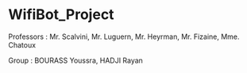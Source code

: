 # WifiBot_Project

Professors : Mr. Scalvini, Mr. Luguern, Mr. Heyrman, Mr. Fizaine, Mme. Chatoux

Group : BOURASS Youssra, HADJI Rayan
